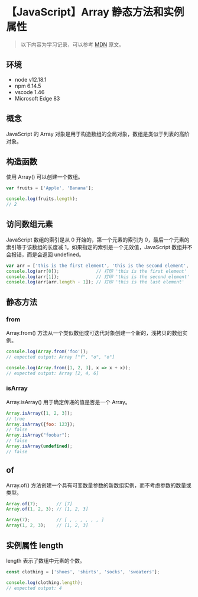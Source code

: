 # 【JavaScript】Array 静态方法和实例属性

> 以下内容为学习记录，可以参考 [MDN][1] 原文。

## 环境

- node v12.18.1
- npm 6.14.5
- vscode 1.46
- Microsoft Edge 83

## 概念

JavaScript 的 Array 对象是用于构造数组的全局对象，数组是类似于列表的高阶对象。

## 构造函数

使用 Array() 可以创建一个数组。

```js
var fruits = ['Apple', 'Banana'];

console.log(fruits.length);
// 2
```

## 访问数组元素

JavaScript 数组的索引是从 0 开始的，第一个元素的索引为 0，最后一个元素的索引等于该数组的长度减 1。如果指定的索引是一个无效值，JavaScript 数组并不会报错，而是会返回 undefined。

```js
var arr = ['this is the first element', 'this is the second element', 'this is the last element'];
console.log(arr[0]);              // 打印 'this is the first element'
console.log(arr[1]);              // 打印 'this is the second element'
console.log(arr[arr.length - 1]); // 打印 'this is the last element'
```

## 静态方法

### from

Array.from() 方法从一个类似数组或可迭代对象创建一个新的，浅拷贝的数组实例。

```js
console.log(Array.from('foo'));
// expected output: Array ["f", "o", "o"]

console.log(Array.from([1, 2, 3], x => x + x));
// expected output: Array [2, 4, 6]
```

### isArray

Array.isArray() 用于确定传递的值是否是一个 Array。

```js
Array.isArray([1, 2, 3]);  
// true
Array.isArray({foo: 123}); 
// false
Array.isArray("foobar");   
// false
Array.isArray(undefined);  
// false
```

## of

Array.of() 方法创建一个具有可变数量参数的新数组实例，而不考虑参数的数量或类型。

```js
Array.of(7);       // [7] 
Array.of(1, 2, 3); // [1, 2, 3]

Array(7);          // [ , , , , , , ]
Array(1, 2, 3);    // [1, 2, 3]
```

## 实例属性 length

length 表示了数组中元素的个数。

```js
const clothing = ['shoes', 'shirts', 'socks', 'sweaters'];

console.log(clothing.length);
// expected output: 4
```

[1]: https://developer.mozilla.org/zh-CN/docs/Web/JavaScript/Reference/Global_Objects/Array
